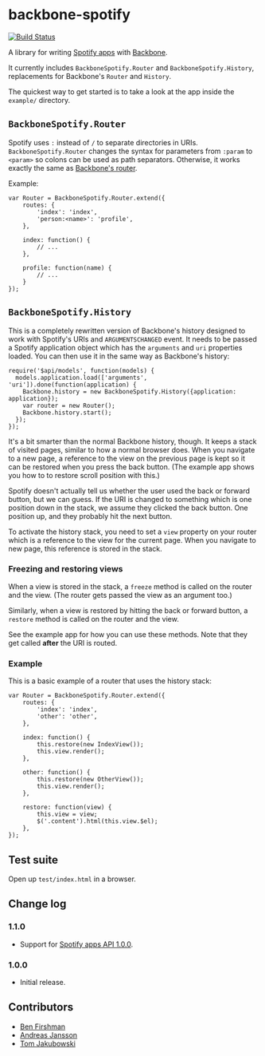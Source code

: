 backbone-spotify
================

[![Build Status](https://secure.travis-ci.org/thisismyjam/backbone-spotify.png)](http://travis-ci.org/thisismyjam/backbone-spotify)

A library for writing [Spotify apps](https://developer.spotify.com/technologies/apps/) with [Backbone](http://backbonejs.org).

It currently includes ``BackboneSpotify.Router`` and ``BackboneSpotify.History``, replacements for Backbone's ``Router`` and ``History``.

The quickest way to get started is to take a look at the app inside the ``example/`` directory.

``BackboneSpotify.Router``
--------------------------

Spotify uses ``:`` instead of ``/`` to separate directories in URIs. ``BackboneSpotify.Router`` changes the syntax for parameters from ``:param`` to ``<param>`` so colons can be used as path separators. Otherwise, it works exactly the same as [Backbone's router](http://backbonejs.org/#Router).

Example:

    var Router = BackboneSpotify.Router.extend({
        routes: {
            'index': 'index',
            'person:<name>': 'profile',
        },

        index: function() {
            // ...
        },

        profile: function(name) {
            // ...
        }
    });


``BackboneSpotify.History``
---------------------------

This is a completely rewritten version of Backbone's history designed to work with Spotify's URIs and ``ARGUMENTSCHANGED`` event. It needs to be passed a Spotify application object which has the `arguments` and `uri` properties loaded. You can then use it in the same way as Backbone's history:
    
    require('$api/models', function(models) {
      models.application.load(['arguments', 'uri']).done(function(application) {
        Backbone.history = new BackboneSpotify.History({application: application});
        var router = new Router();
        Backbone.history.start();
      });
    });

It's a bit smarter than the normal Backbone history, though. It keeps a stack of visited pages, similar to how a normal browser does. When you navigate to a new page, a reference to the view on the previous page is kept so it can be restored when you press the back button. (The example app shows you how to to restore scroll position with this.)

Spotify doesn't actually tell us whether the user used the back or forward button, but we can guess. If the URI is changed to something which is one position down in the stack, we assume they clicked the back button. One position up, and they probably hit the next button.

To activate the history stack, you need to set a ``view`` property on your router which is a reference to the view for the current page. When you navigate to new page, this reference is stored in the stack.

### Freezing and restoring views

When a view is stored in the stack, a ``freeze`` method is called on the router and the view. (The router gets passed the view as an argument too.)

Similarly, when a view is restored by hitting the back or forward button, a ``restore`` method is called on the router and the view. 

See the example app for how you can use these methods. Note that they get called **after** the URI is routed.

### Example

This is a basic example of a router that uses the history stack:

    var Router = BackboneSpotify.Router.extend({
        routes: {
            'index': 'index',
            'other': 'other',
        },

        index: function() {
            this.restore(new IndexView());
            this.view.render();
        },

        other: function() {
            this.restore(new OtherView());
            this.view.render();
        },

        restore: function(view) {
            this.view = view;
            $('.content').html(this.view.$el);
        },
    });

Test suite
----------

Open up `test/index.html` in a browser.

Change log
----------

### 1.1.0

 - Support for [Spotify apps API 1.0.0](https://developer.spotify.com/technologies/apps/upgrade-guide/1.0.0).

### 1.0.0

 - Initial release.


Contributors
------------

 - [Ben Firshman](https://github.com/bfirsh)
 - [Andreas Jansson](https://github.com/andreasjansson)
 - [Tom Jakubowski](https://github.com/tomjakubowski)


